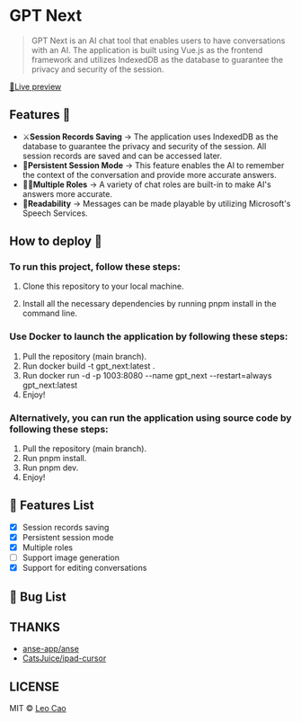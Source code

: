 # GPT Next 

> GPT Next is an AI chat tool that enables users to have conversations with an AI. The application is built using Vue.js as the frontend framework and utilizes IndexedDB as the database to guarantee the privacy and security of the session.

[🧭Live preview](https://gpt-next-shvd.vercel.app/)

## Features 🚀
- ⚔**Session Records Saving** → The application uses IndexedDB as the database to guarantee the privacy and security of the session. All session records are saved and can be accessed later.
- 🔗**Persistent Session Mode** → This feature enables the AI to remember the context of the conversation and provide more accurate answers.
- 🤹‍♀️**Multiple Roles** → A variety of chat roles are built-in to make AI's answers more accurate.
- 👏**Readability** → Messages can be made playable by utilizing Microsoft's Speech Services.

## How to deploy 🎯

### To run this project, follow these steps:

1. Clone this repository to your local machine.

2. Install all the necessary dependencies by running pnpm install in the command line.

### Use Docker to launch the application by following these steps:

1. Pull the repository (main branch).
2. Run docker build -t gpt_next:latest .
3. Run docker run -d -p 1003:8080 --name gpt_next --restart=always gpt_next:latest
4. Enjoy!

### Alternatively, you can run the application using source code by following these steps:

1. Pull the repository (main branch).
2. Run pnpm install.
3. Run pnpm dev.
4. Enjoy!

## 🚧 Features List
- [x] Session records saving
- [x] Persistent session mode
- [x] Multiple roles
- [ ] Support image generation
- [x] Support for editing conversations

## 🐞 Bug List

## THANKS
- [anse-app/anse](https://github.com/anse-app/anse)
- [CatsJuice/ipad-cursor](https://github.com/CatsJuice/ipad-cursor)

## LICENSE
MIT © [Leo Cao](https://github.com/Caojiahao-Coder)
